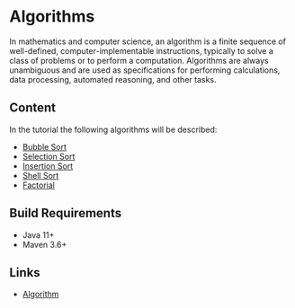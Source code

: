 # Algorithms

In mathematics and computer science, an algorithm is a finite sequence of well-defined, computer-implementable 
instructions, typically to solve a class of problems or to perform a computation. Algorithms are always unambiguous and 
are used as specifications for performing calculations, data processing, automated reasoning, and other tasks.

## Content

In the tutorial the following algorithms will be described:

* [Bubble Sort](./doc/bubble-sort.md "The bubble sort chapter")
* [Selection Sort](./doc/selection-sort.md "The selection sort chapter")
* [Insertion Sort](./doc/insertion-sort.md "The insertion sort chapter")
* [Shell Sort](./doc/shell-sort.md "The shell sort chapter")
* [Factorial](./doc/factorial.md "The factorial chapter")

## Build Requirements

* Java 11+
* Maven 3.6+

## Links

* [Algorithm](https://en.wikipedia.org/wiki/Algorithm "Algorithm in Wikipedia") 